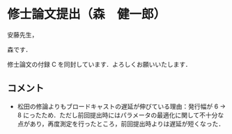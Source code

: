 # 修士論文提出（森　健一郎）
安藤先生，

森です．

修士論文の付録 C を同封しています．よろしくお願いいたします．

## コメント
* 松田の修論よりもブロードキャストの遅延が伸びている理由：発行幅が 6 → 8 にったため．ただし前回提出時にはパラメータの最適化に関して不十分な点があり，再度測定を行ったところ，前回提出時よりは遅延が短くなった．
